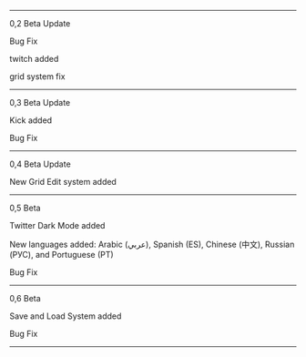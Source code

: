 ------------------------------------------
0,2 Beta Update 

Bug Fix

twitch added

grid system fix

-----------------------------------------

0,3 Beta Update

Kick added

Bug Fix

-----------------------------------------

0,4 Beta Update

New Grid Edit system added


-----------------------------------------

0,5 Beta

Twitter Dark Mode added

New languages added: Arabic (عربي), Spanish (ES), Chinese (中文), Russian (РУС), and Portuguese (PT)

Bug Fix

-----------------------------------------

0,6 Beta 

Save and Load System added

Bug Fix

-----------------------------------------






